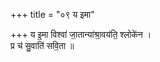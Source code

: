 +++
title = "०९ य इमा"

+++
य इ॒मा विश्वा॑ जा॒तान्या॑श्रा॒वय॑ति॒ श्लोके॑न ।  
प्र च॑ सु॒वाति॑ सवि॒ता ॥